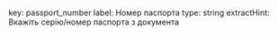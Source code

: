 key: passport_number
label: Номер паспорта
type: string
extractHint: Вкажіть серію/номер паспорта з документа


